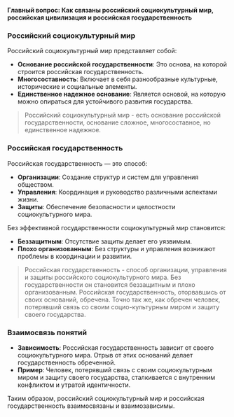 **Главный вопрос: Как связаны российский социокультурный мир, российская цивилизация и российская государственность**

### Российский социокультурный мир
Российский социокультурный мир представляет собой:

- **Основание российской государственности**: Это основа, на которой строится российская государственность.
- **Многосоставность**: Включает в себя разнообразные культурные, исторические и социальные элементы.
- **Единственное надежное основание**: Является основой, на которую можно опираться для устойчивого развития государства.

> Российский социокультурный мир - есть основание российской государственности, основание сложное, многосоставное, но единственное надежное.

### Российская государственность
Российская государственность — это способ:

- **Организации**: Создание структур и систем для управления обществом.
- **Управления**: Координация и руководство различными аспектами жизни.
- **Защиты**: Обеспечение безопасности и целостности социокультурного мира.

Без эффективной государственности социокультурный мир становится:

- **Беззащитным**: Отсутствие защиты делает его уязвимым.
- **Плохо организованным**: Без структуры и управления возникают проблемы в координации и развитии.

> Российская государственность - способ организации, управления и защиты российского социокультурного мира. Без государственности он становится беззащитным и плохо организованным. Российская государственность, оторвавшись от своих оснований, обречена. Точно так же, как обречен человек, потерявший связь со своим социо-культурным миром и защиту своего государства.
### Взаимосвязь понятий

- **Зависимость**: Российская государственность зависит от своего социокультурного мира. Отрыв от этих оснований делает государственность обреченной.
- **Пример**: Человек, потерявший связь с своим социокультурным миром и защиту своего государства, сталкивается с внутренним конфликтом и утратой идентичности.

Таким образом, российский социокультурный мир и российская государственность взаимосвязаны и взаимозависимы.